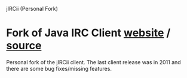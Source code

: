 jIRCii (Personal Fork) 

Fork of Java IRC Client [website](http://www.oldschoolirc.com/) / [source](https://code.google.com/p/jircii/)
=====

Personal fork of the jIRCii client. The last client release was in 2011 and there are some bug fixes/missing features.